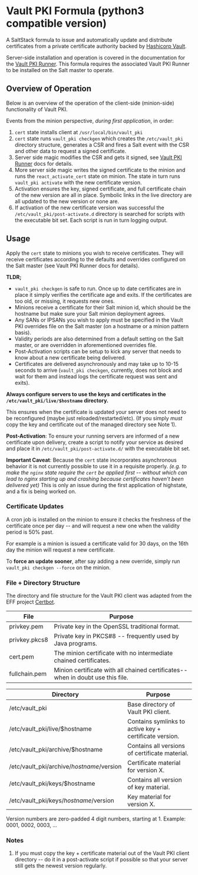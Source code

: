 # Vault PKI Formula (python3 compatible version)

A SaltStack formula to issue and automatically update and distribute
certificates from a private certificate authority backed by
[Hashicorp Vault](https://www.vaultproject.io/).

Server-side installation and operation is covered in the documentation
for the [Vault PKI Runner](https://github.com/ripple/salt-runner-vault-pki).
This formula requires the associated Vault PKI Runner to be installed on
the Salt master to operate.


## Overview of Operation

Below is an overview of the operation of the client-side (minion-side)
functionality of Vault PKI.

Events from the minion perspective, *during first application*, in order:
1. ```cert``` state installs client at ```/usr/local/bin/vault_pki```
2. ```cert``` state runs ```vault_pki checkgen```  which creates the
   ```/etc/vault_pki``` directory structure, generates a CSR and fires a
   Salt event with the CSR and other data to request a signed certificate.
3. Server side magic modifies the CSR and gets it signed, see
   [Vault PKI Runner](https://github.com/ripple/salt-runner-vault-pki/blob/master/README.md)
   docs for details.
4. More server side magic writes the signed certificate to the minion and
   runs the ```react_activate_cert``` state on minion.  The state in turn 
   runs ```vault_pki activate``` with the new certificate version.
5. Activation ensures the key, signed certificate, and full certificate chain
   of the new version are all in place.  Symbolic links in the live directory
   are all updated to the new version or none are.
6. If activation of the new certificate version was successful the
   ```/etc/vault_pki/post-activate.d``` directory is searched for scripts
   with the executable bit set.  Each script is run in turn logging output.


## Usage

Apply the ```cert``` state to minions you wish to receive certificates.
They will receive certificates according to the defaults and overrides
configured on the Salt master (see Vault PKI Runner docs for details).

**TLDR;**
- ```vault_pki checkgen``` is safe to run.  Once up to date certificates
  are in place it simply verifies the certificate age and exits. If the
  certificates are too old, or missing, it requests new ones.
- Minions receive a certificate for their Salt minion id, which should be
  the hostname but make sure your Salt minion deployment agrees. 
- Any SANs or IPSANs you wish to apply must be specified in the Vault
  PKI overrides file on the Salt master (on a hostname or a minion
  pattern basis).
- Validity periods are also determined from a default setting on the Salt
  master, or are overridden in aforementioned overrides file.
- Post-Activation scripts can be setup to kick any server that needs to
  know about a new certificate being delivered.
- Certificates are delivered asynchronously and may take up to 10-15 seconds
  to arrive (```vault_pki checkgen```, currently, does not block and wait
  for them and instead logs the certificate request was sent and exits).

**Always configure servers to use the keys and certificates in the
```/etc/vault_pki/live/$hostname``` directory.**

This ensures when the certificate is updated your server does not
need to be reconfigured (maybe just reloaded/restarted/etc).  (If you
simply *must* copy the key and certificate out of the managed directory
see Note 1).

**Post-Activation**:
To ensure your running servers are informed of a new certificate upon
delivery, create a script to notify your service as desired and place it
in ```/etc/vault_pki/post-activate.d/``` with the executable bit set.

**Important Caveat**: Because the ```cert``` state incorporates
asynchronous behavior it is not currently possible to use it in a
requisite properly. *(e.g. to make the ```nginx``` state require the
```cert``` be applied first -- without which can lead to nginx
starting up and crashing because certificates haven't been delivered yet)*
This is only an issue during the first application of highstate, and
a fix is being worked on.


### Certificate Updates

A cron job is installed on the minion to ensure it checks the freshness
of the certificate once per day -- and will request a new one when the
validity period is 50% past.

For example is a minion is issued a certificate valid for 30 days, on
the 16th day the minion will request a new certificate.

To **force an update sooner**, after say adding a new override, simply run
```vault_pki checkgen --force``` on the minion.


### File + Directory Structure

The directory and file structure for the Vault PKI client was adapted from
the EFF project [Certbot](https://certbot.eff.org/).

|File|Purpose|
|----|-------|
|privkey.pem|Private key in the OpenSSL traditional format.|
|privkey.pkcs8|Private key in PKCS#8 -- frequently used by Java programs.|
|cert.pem|The minion certificate with no intermediate chained certificates.|
|fullchain.pem|Minion certificate with all chained certificates--when in doubt use this file.|

|Directory|Purpose|
|---------|-------|
|/etc/vault_pki|Base directory of Vault PKI client.|
|/etc/vault_pki/live/$hostname|Contains symlinks to active key + certificate version.|
|/etc/vault_pki/archive/$hostname|Contains all versions of certificate material.|
|/etc/vault_pki/archive/$hostname/$version|Certificate material for version X.|
|/etc/vault_pki/keys/$hostname|Contains all version of key material.|
|/etc/vault_pki/keys/$hostname/$version|Key material for version X.|

Version numbers are zero-padded 4 digit numbers, starting at 1.
Example: 0001, 0002, 0003, ...


### Notes

1. If you must copy the key + certificate material out of the Vault PKI
   client directory -- do it in a post-activate script if possible so
   that your server still gets the newest version regularly.
